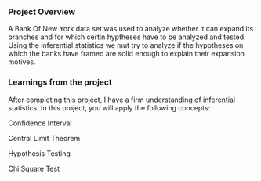 ### Project Overview

 A Bank Of New York data set was used to analyze whether it can expand its branches and for which certin hyptheses have to be analyzed and tested. Using the inferential statistics we mut try to analyze if the hypotheses on which the banks have framed are solid enough to explain their expansion motives.


### Learnings from the project

 After completing this project, I have a firm understanding of inferential statistics. In this project, you will apply the following concepts:

Confidence Interval

Central Limit Theorem

Hypothesis Testing

Chi Square Test


